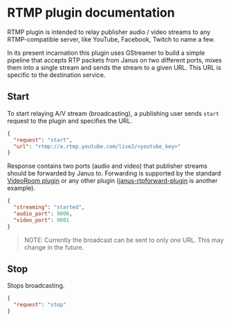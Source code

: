 # RTMP plugin documentation

RTMP plugin is intended to relay publisher audio / video streams to any RTMP-compatible server, like YouTube, Facebook, Twitch to name a few.

In its present incarnation this plugin uses GStreamer to build a simple pipeline that accepts RTP packets from Janus on two different ports, mixes them into a single stream and sends the stream to a given URL. This URL is specific to the destination service.


## Start

To start relaying A/V stream (broadcasting), a publishing user sends `start` request to the plugin and specifies the URL.

```json
{
  "request": "start",
  "url": "rtmp://a.rtmp.youtube.com/live2/<youtube_key>"
}
```

Response contains two ports (audio and video) that publisher streams should be forwarded by Janus to. Forwarding is supported by the standard [VideoRoom plugin](https://janus.conf.meetecho.com/docs/videoroom.html) or any other plugin ([janus-rtpforward-plugin](https://github.com/michaelfranzl/janus-rtpforward-plugin) is another example).


```json
{
  "streaming": "started",
  "audio_port": 9000,
  "video_port": 9001
}

```

> NOTE: Currently the broadcast can be sent to only one URL. This may change in the future.


## Stop

Stops broadcasting.

```json
{
  "request": "stop"
}
```
